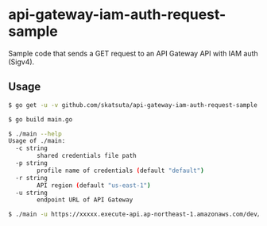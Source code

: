 # api-gateway-iam-auth-request-sample
Sample code that sends a GET request to an API Gateway API with IAM auth (Sigv4).

## Usage

```sh
$ go get -u -v github.com/skatsuta/api-gateway-iam-auth-request-sample

$ go build main.go

$ ./main --help
Usage of ./main:
  -c string
        shared credentials file path
  -p string
        profile name of credentials (default "default")
  -r string
        API region (default "us-east-1")
  -u string
        endpoint URL of API Gateway

$ ./main -u https://xxxxx.execute-api.ap-northeast-1.amazonaws.com/dev/test -r ap-northeast-1
```
